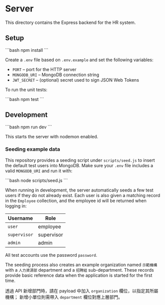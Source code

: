 # Server

This directory contains the Express backend for the HR system.

## Setup

\`\`\`bash
npm install
\`\`\`

Create a `.env` file based on `.env.example` and set the following variables:

- `PORT` – port for the HTTP server
- `MONGODB_URI` – MongoDB connection string
- `JWT_SECRET` – (optional) secret used to sign JSON Web Tokens

To run the unit tests:

\`\`\`bash
npm test
\`\`\`

## Development

\`\`\`bash
npm run dev
\`\`\`

This starts the server with nodemon enabled.

### Seeding example data

This repository provides a seeding script under `scripts/seed.js` to insert the default test users into MongoDB. Make sure your `.env` file includes a valid `MONGODB_URI` and run it with:

\`\`\`bash
node scripts/seed.js
\`\`\`

When running in development, the server automatically seeds a few test users if they do not already exist.  Each user is also given a matching record in the `Employee` collection, and the employee id will be returned when logging in:

| Username    | Role       |
|-------------|-----------|
| `user`      | employee  |
| `supervisor`| supervisor|
| `admin`     | admin     |

All test accounts use the password `password`.

The seeding process also creates an example organization named `示範機構` with a
`人力資源部` department and a `招聘組` sub-department.  These records provide
basic reference data when the application is started for the first time.

透過 API 新增部門時，請在 payload 中加入 `organization` 欄位，以指定其所屬機構；
新增小單位則需帶入 `department` 欄位對應上層部門。
